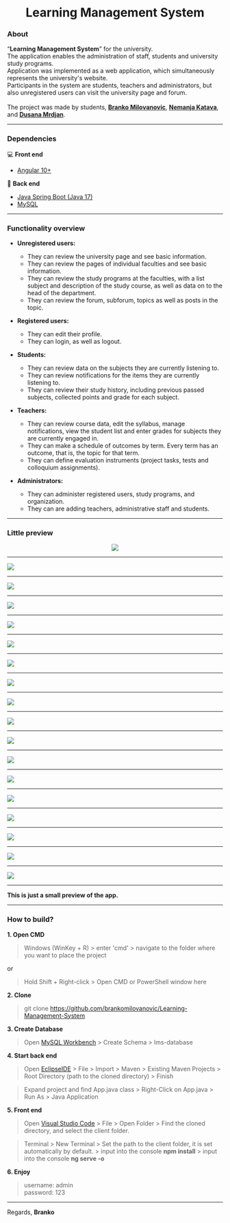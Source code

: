 <h1 align="center"> Learning Management System</h1>

### About
“**Learning Management System**” for the university.<br>
The application enables the administration of staff, students and university study programs.<br>
Application was implemented as a web application, which simultaneously represents the university's website.<br>
Participants in the system are students, teachers and administrators, but also unregistered users can visit the university page and forum.<br><br>
The project was made by students, **[Branko Milovanovic](https://www.linkedin.com/in/branko-milovanovic)**, **[Nemanja Katava](https://www.linkedin.com/in/nemanja-katava-37a830197)**, and **[Dusana Mrdjan](https://gitlab.com/wolfmange)**.
<hr>

### Dependencies
💻 **Front end**
- [Angular 10+](https://angular.io)

🚀 **Back end**
- [Java Spring Boot (Java 17)](https://spring.io/projects/spring-boot)
- [MySQL](https://www.mysql.com/)

<hr>

### Functionality overview
- **Unregistered users:**
  - They can review the university page and see basic information.
  - They can review the pages of individual faculties and see basic information.
  - They can review the study programs at the faculties, with a list subject and description of the study course, as well as data on to the head of the department.
  - They can review the forum, subforum, topics as well as posts in the topic.
  
- **Registered users:**
  - They can edit their profile.
  - They can login, as well as logout.
  
- **Students:**
  - They can review data on the subjects they are currently listening to.
  - They can review notifications for the items they are currently listening to.
  - They can review their study history, including previous passed subjects, collected points and grade for each subject.
  
- **Teachers:**
  - They can review course data, edit the syllabus, manage notifications, view the student list and enter grades for subjects they are currently engaged in.
  - They can make a schedule of outcomes by term. Every term has an outcome, that is, the topic for that term.
  - They can define evaluation instruments (project tasks, tests and colloquium assignments).
  
- **Administrators:**
  - They can administer registered users, study programs, and organization.
  - They can are adding teachers, administrative staff and students.
  
<hr>

### Little preview
<p align="center">
<kbd><img src="https://user-images.githubusercontent.com/87083680/193859384-a67977db-2e2d-48c3-9a97-1f5e194ffd9d.png"></kbd><hr>
<kbd><img src="https://user-images.githubusercontent.com/87083680/193859342-00cb6f9e-cd3e-44f3-9f9a-88d48947bf9c.png"></kbd><hr>
<kbd><img src="https://user-images.githubusercontent.com/87083680/193859349-f021b10f-4c95-4ba4-9c54-6594d514dccf.png"></kbd><hr>
<kbd><img src="https://user-images.githubusercontent.com/87083680/193859351-f438913f-b691-424c-8399-4b4d8da4fd0e.png"></kbd><hr>
<kbd><img src="https://user-images.githubusercontent.com/87083680/193859352-cf853274-624c-48bb-9f26-e28a7bac9cdf.png"></kbd><hr>
<kbd><img src="https://user-images.githubusercontent.com/87083680/193859353-7917b6ff-722e-45ac-a463-c0b9bef4e023.png"></kbd><hr>
<kbd><img src="https://user-images.githubusercontent.com/87083680/193859355-695d3084-3847-4f61-ab21-01941b6d1c3f.png"></kbd><hr>
<kbd><img src="https://user-images.githubusercontent.com/87083680/193859365-d1a81a11-ca04-4123-bc72-71ef64b9129e.png"></kbd><hr>
<kbd><img src="https://user-images.githubusercontent.com/87083680/193859381-9b6d1bbd-f344-4e40-b892-591598d118b7.png"></kbd><hr>
<kbd><img src="https://user-images.githubusercontent.com/87083680/193859376-9cffa29f-0ce7-463e-b827-56879eba75d0.png"></kbd><hr>
<kbd><img src="https://user-images.githubusercontent.com/87083680/193859379-aad600a3-52c5-4538-a98c-9cc3b9092cbd.png"></kbd><hr>
<kbd><img src="https://user-images.githubusercontent.com/87083680/193859367-7977d485-a5ad-4a74-bcd9-1e302aedfb30.png"></kbd><hr>
<kbd><img src="https://user-images.githubusercontent.com/87083680/193859374-9165cb51-e562-42c6-93c0-b7b47fa1987f.png"></kbd><hr>
<kbd><img src="https://user-images.githubusercontent.com/87083680/193859373-ed33e427-d5de-4cef-9490-48ad8435e565.png"></kbd><hr>
<kbd><img src="https://user-images.githubusercontent.com/87083680/193859363-80adf75c-e2cd-4aee-93ca-df137a117603.png"></kbd><hr>
<kbd><img src="https://user-images.githubusercontent.com/87083680/193859360-d3346df1-bfd4-44fd-91f6-bcf684e70732.png"></kbd><hr>
<kbd><img src="https://user-images.githubusercontent.com/87083680/193859358-abe4d9ea-98f1-46ab-8d9d-4ebaa70780dc.png"></kbd><hr>
<kbd><img src="https://user-images.githubusercontent.com/87083680/193859383-4e4a213e-3002-471a-bc08-21bb04f94fa1.png"></kbd><hr>
</p>

**This is just a small preview of the app.**

<hr>

### How to build?

**1. Open CMD**
> Windows (WinKey + R) > enter 'cmd' > navigate to the folder where you want to place the project

or

> Hold Shift + Right-click > Open CMD or PowerShell window here

**2. Clone**
> git clone https://github.com/brankomilovanovic/Learning-Management-System

**3. Create Database**
> Open [MySQL Workbench](https://www.mysql.com/products/workbench) > Create Schema > lms-database

**4. Start back end**
> Open [EclipseIDE](https://www.eclipse.org/ide) > File > Import > Maven > Existing Maven Projects > Root Directory (path to the cloned directory) > Finish

> Expand project and find App.java class > Right-Click on App.java > Run As > Java Application

**5. Front end**
> Open [Visual Studio Code](https://code.visualstudio.com) > File > Open Folder > Find the cloned directory, and select the client folder.

> Terminal > New Terminal > Set the path to the client folder, it is set automatically by default. > input into the console **npm install** > input into the console **ng serve -o**

**6. Enjoy**
> username: admin<br>
> password: 123

<hr>

Regards, **Branko**
